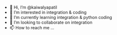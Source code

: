 - 👋 Hi, I’m @kaiwalyapatil
- 👀 I’m interested in integration & coding
- 🌱 I’m currently learning integration & python coding
- 💞️ I’m looking to collaborate on integration
- 📫 How to reach me ...

<!---
kaiwalyapatil/kaiwalyapatil is a ✨ special ✨ repository because its `README.md` (this file) appears on your GitHub profile.
You can click the Preview link to take a look at your changes.
--->
